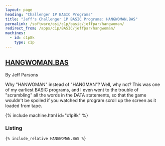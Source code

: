 ```yaml
---
layout: page
heading: "Challenger 1P BASIC Programs"
title: "Jeff's Challenger 1P BASIC Programs: HANGWOMAN.BAS"
permalink: /software/osi/c1p/basic/jeffpar/hangwoman/
redirect_from: /apps/c1p/BASIC/jeffpar/hangwoman/
machines:
  - id: c1p8k
    type: c1p
---
```


## [HANGWOMAN.BAS](#listing)

By Jeff Parsons

Why "HANWOMAN" instead of "HANGMAN"?  Well, why not?  This was one of my earliest BASIC programs, and I
even went to the trouble of "scrambling" all the words in the DATA statements, so that the game wouldn't be
spoiled if you watched the program scroll up the screen as it loaded from tape.

{% include machine.html id="c1p8k" %}

### Listing

```bas
{% include_relative HANGWOMAN.BAS %}
```
